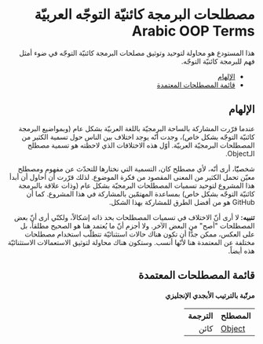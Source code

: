 <div dir="rtl" align="right">

  <h1>مصطلحات البرمجة كائنيّة التوجّه العربيّة Arabic OOP Terms</h1>

  <p>هذا المستودع هو محاولة لتوحيد وتوثيق مصلحات البرمجة كائنيّة التوجّه في ضوء أمثل فهم للبرمجة كائنيّة التوجّه.</p>

  <ul>
    <li><a href="#الإلهام">الإلهام</a></li>
    <li><a href="#قائمة-المصطلحات-المعتمدة">قائمة المصطلحات المعتمدة</a></li>
  </ul>

  <h2>الإلهام</h2>

  <p>عندما قرّرت المشاركة بالساحة البرمجيّة باللغة العربيّة بشكل عام (وبمواضيع البرمجة كائنيّة التوجّه بشكل خاص)، وجدت أنّه يوجد اختلاف بين الناس حول تسمية الكثير من المصطلحات البرمجيّة العربيّة. أوّل هذه الاختلافات الذي لاحظته هو تسمية مصطلح الـObject.</p>

  <p>شخصيّّا، أرى أنّه، لأي مصطلح كان، التسمية التي نختارها للتحدّث عن مفهوم ومصطلح معيّن تحمل الكثير من المعنى المقصود من فكرة الموضوع. لذلك قرّرت أن أحاول أن أبدأ هذا المشروع لتوحيد تسميات المصطلحات البرمجيّة بشكل عام (وذات علاقة بالبرمجة كائنيّة التوجّه بشكل خاص) بمساعدة المهتمّين بالمشاركة في هذا المشروع. كما أن GitHub هو من أفضل الطرق للمشاركة بهذا الشكل.</p>

  <p><b>تنبيه: </b>لا أرى أنّ الاختلاف في تسميات المصطلحات بحد ذاته إشكالاً، ولكنّي أرى أنّ بعض المصطلحات "أصح" من البعض الآخر. ولا أجزم أنّ ما يُعتمد هنا هو الصحيح مطلقاً، بل على العكس، ممكن جدًّا أن تكون هناك حالات استثنائيّة تتطلّب استخدام مصطلحات  مختلفة عن المعتمدة هنا لأنّها أنسب. وستكون هناك محاولة لتوثيق الاستعمالات الاستثنائيّة هذه أيضاً.</p>

  <h2>قائمة المصطلحات المعتمدة</h2>
  <h4>مرتّبة بالترتيب الأبجدي الإنجليزي</h4>

  <table>
    <tr>
      <th>المصطلح</th>
      <th>الترجمة</th>
    </tr>
    <tr>
      <td align="left"><a href="https://github.com/alhadhrami/ArabicOOPTerms/blob/master/Terms/Object.md">Object</a></td>
      <td>كائن</td>
    </tr>
  </table>

</div>